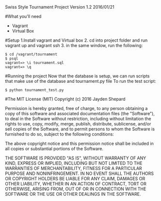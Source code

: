 Swiss Style Tournament Project Version 1.2 2016/01/21

#What you'll need
- Vagrant
- Virtual Box


#Setup
1.Install vagrant and Virtual box
2. cd into project folder and run vagrant up and vagrant ssh
3. in the same window, run the following:

    $ cd /vagrant/tournament
    $ psql
    vagrant=> \i tournament.sql
    vagrant=> \q
    
#Running the project
Now that the database is setup, we can run scripts that make use of the database and tournament.py file
To run the test script:

    $ python tournament_test.py


#The MIT License (MIT)
Copyright (c) 2016 Jayden Shepard

Permission is hereby granted, free of charge, to any person obtaining a copy of this software and associated documentation files (the "Software"), to deal in the Software without restriction, including without limitation the rights to use, copy, modify, merge, publish, distribute, sublicense, and/or sell copies of the Software, and to permit persons to whom the Software is furnished to do so, subject to the following conditions:

The above copyright notice and this permission notice shall be included in all copies or substantial portions of the Software.

THE SOFTWARE IS PROVIDED "AS IS", WITHOUT WARRANTY OF ANY KIND, EXPRESS OR IMPLIED, INCLUDING BUT NOT LIMITED TO THE WARRANTIES OF MERCHANTABILITY, FITNESS FOR A PARTICULAR PURPOSE AND NONINFRINGEMENT. IN NO EVENT SHALL THE AUTHORS OR COPYRIGHT HOLDERS BE LIABLE FOR ANY CLAIM, DAMAGES OR OTHER LIABILITY, WHETHER IN AN ACTION OF CONTRACT, TORT OR OTHERWISE, ARISING FROM, OUT OF OR IN CONNECTION WITH THE SOFTWARE OR THE USE OR OTHER DEALINGS IN THE SOFTWARE.